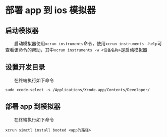 # 部署 app 到 ios 模拟器

## 启动模拟器

&emsp;&emsp;启动模拟器使用`xcrun instruments`命令，使用`xcrun instruments -help`可查看该命令的帮助，其中`xcrun instruments -w <设备名称>`是启动模拟器

## 设置开发目录

&emsp;&emsp;在终端执行如下命令

```bash+lineNumbers:false
sudo xcode-select -s /Applications/Xcode.app/Contents/Developer/
```

## 部署 app 到模拟器

&emsp;&emsp;在终端执行如下命令

```bash+lineNumbers:false
xcrun simctl install booted <app的路径>
```
